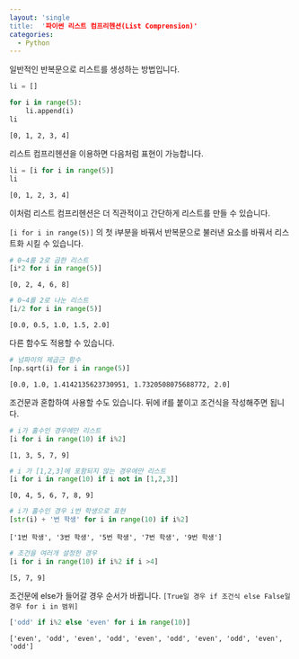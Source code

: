 ```yaml
---
layout: 'single
title:  '파이썬 리스트 컴프리헨션(List Comprension)'
categories:
  - Python
---
```


일반적인 반복문으로 리스트를 생성하는 방법입니다.


```python
li = []

for i in range(5):
    li.append(i)
li
```




    [0, 1, 2, 3, 4]



리스트 컴프리헨션을 이용하면 다음처럼 표현이 가능합니다.


```python
li = [i for i in range(5)]
li
```




    [0, 1, 2, 3, 4]



이처럼 리스트 컴프리헨션은 더 직관적이고 간단하게 리스트를 만들 수 있습니다. 

`[i for i in range(5)]` 의 첫 i부분을 바꿔서 반복문으로 불러낸 요소를 바꿔서 리스트화 시킬 수 있습니다.


```python
# 0~4를 2로 곱한 리스트
[i*2 for i in range(5)]
```




    [0, 2, 4, 6, 8]




```python
# 0~4를 2로 나눈 리스트
[i/2 for i in range(5)]
```




    [0.0, 0.5, 1.0, 1.5, 2.0]



다른 함수도 적용할 수 있습니다.


```python
# 넘파이의 제곱근 함수
[np.sqrt(i) for i in range(5)]
```




    [0.0, 1.0, 1.4142135623730951, 1.7320508075688772, 2.0]



조건문과 혼합하여 사용할 수도 있습니다.
뒤에 if를 붙이고 조건식을 작성해주면 됩니다.


```python
# i가 홀수인 경우에만 리스트
[i for i in range(10) if i%2]
```




    [1, 3, 5, 7, 9]




```python
# i 가 [1,2,3]에 포함되지 않는 경우에만 리스트
[i for i in range(10) if i not in [1,2,3]]
```




    [0, 4, 5, 6, 7, 8, 9]




```python
# i가 홀수인 경우 i번 학생으로 표현
[str(i) + '번 학생' for i in range(10) if i%2]
```




    ['1번 학생', '3번 학생', '5번 학생', '7번 학생', '9번 학생']




```python
# 조건을 여러개 설정한 경우
[i for i in range(10) if i%2 if i >4]
```




    [5, 7, 9]



조건문에 else가 들어갈 경우 순서가 바뀝니다.
`[True일 경우 if 조건식 else False일 경우 for i in 범위]`


```python
['odd' if i%2 else 'even' for i in range(10)]
```




    ['even', 'odd', 'even', 'odd', 'even', 'odd', 'even', 'odd', 'even', 'odd']




```python

```


```python

```


```python

```


```python

```

